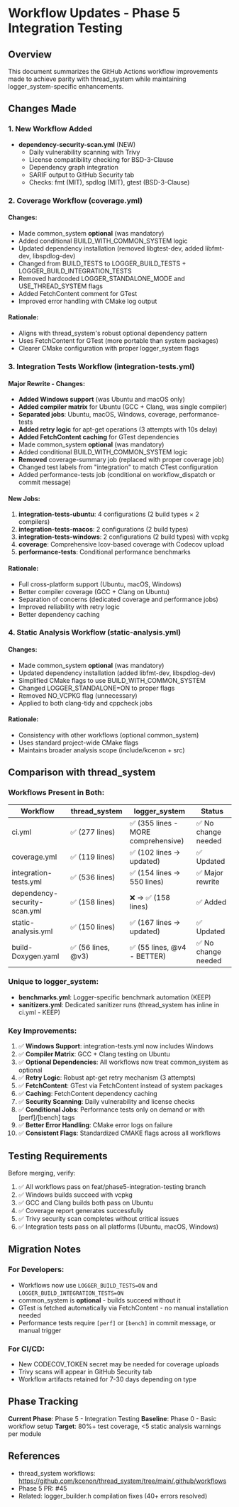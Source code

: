 # Workflow Updates - Phase 5 Integration Testing

## Overview
This document summarizes the GitHub Actions workflow improvements made to achieve parity with thread_system while maintaining logger_system-specific enhancements.

## Changes Made

### 1. New Workflow Added
- **dependency-security-scan.yml** (NEW)
  - Daily vulnerability scanning with Trivy
  - License compatibility checking for BSD-3-Clause
  - Dependency graph integration
  - SARIF output to GitHub Security tab
  - Checks: fmt (MIT), spdlog (MIT), gtest (BSD-3-Clause)

### 2. Coverage Workflow (coverage.yml)
#### Changes:
- Made common_system **optional** (was mandatory)
- Added conditional BUILD_WITH_COMMON_SYSTEM logic
- Updated dependency installation (removed libgtest-dev, added libfmt-dev, libspdlog-dev)
- Changed from BUILD_TESTS to LOGGER_BUILD_TESTS + LOGGER_BUILD_INTEGRATION_TESTS
- Removed hardcoded LOGGER_STANDALONE_MODE and USE_THREAD_SYSTEM flags
- Added FetchContent comment for GTest
- Improved error handling with CMake log output

#### Rationale:
- Aligns with thread_system's robust optional dependency pattern
- Uses FetchContent for GTest (more portable than system packages)
- Clearer CMake configuration with proper logger_system flags

### 3. Integration Tests Workflow (integration-tests.yml)
#### Major Rewrite - Changes:
- **Added Windows support** (was Ubuntu and macOS only)
- **Added compiler matrix** for Ubuntu (GCC + Clang, was single compiler)
- **Separated jobs**: Ubuntu, macOS, Windows, coverage, performance-tests
- **Added retry logic** for apt-get operations (3 attempts with 10s delay)
- **Added FetchContent caching** for GTest dependencies
- Made common_system **optional** (was mandatory)
- Added conditional BUILD_WITH_COMMON_SYSTEM logic
- **Removed** coverage-summary job (replaced with proper coverage job)
- Changed test labels from "integration" to match CTest configuration
- Added performance-tests job (conditional on workflow_dispatch or commit message)

#### New Jobs:
1. **integration-tests-ubuntu**: 4 configurations (2 build types × 2 compilers)
2. **integration-tests-macos**: 2 configurations (2 build types)
3. **integration-tests-windows**: 2 configurations (2 build types) with vcpkg
4. **coverage**: Comprehensive lcov-based coverage with Codecov upload
5. **performance-tests**: Conditional performance benchmarks

#### Rationale:
- Full cross-platform support (Ubuntu, macOS, Windows)
- Better compiler coverage (GCC + Clang on Ubuntu)
- Separation of concerns (dedicated coverage and performance jobs)
- Improved reliability with retry logic
- Better dependency caching

### 4. Static Analysis Workflow (static-analysis.yml)
#### Changes:
- Made common_system **optional** (was mandatory)
- Updated dependency installation (added libfmt-dev, libspdlog-dev)
- Simplified CMake flags to use BUILD_WITH_COMMON_SYSTEM
- Changed LOGGER_STANDALONE=ON to proper flags
- Removed NO_VCPKG flag (unnecessary)
- Applied to both clang-tidy and cppcheck jobs

#### Rationale:
- Consistency with other workflows (optional common_system)
- Uses standard project-wide CMake flags
- Maintains broader analysis scope (include/kcenon + src)

## Comparison with thread_system

### Workflows Present in Both:
| Workflow | thread_system | logger_system | Status |
|----------|---------------|---------------|--------|
| ci.yml | ✅ (277 lines) | ✅ (355 lines - MORE comprehensive) | ✅ No change needed |
| coverage.yml | ✅ (119 lines) | ✅ (102 lines → updated) | ✅ Updated |
| integration-tests.yml | ✅ (536 lines) | ✅ (154 lines → 550 lines) | ✅ Major rewrite |
| dependency-security-scan.yml | ✅ (158 lines) | ❌ → ✅ (158 lines) | ✅ Added |
| static-analysis.yml | ✅ (150 lines) | ✅ (167 lines → updated) | ✅ Updated |
| build-Doxygen.yaml | ✅ (56 lines, @v3) | ✅ (55 lines, @v4 - BETTER) | ✅ No change needed |

### Unique to logger_system:
- **benchmarks.yml**: Logger-specific benchmark automation (KEEP)
- **sanitizers.yml**: Dedicated sanitizer runs (thread_system has inline in ci.yml - KEEP)

### Key Improvements:
1. ✅ **Windows Support**: integration-tests.yml now includes Windows
2. ✅ **Compiler Matrix**: GCC + Clang testing on Ubuntu
3. ✅ **Optional Dependencies**: All workflows now treat common_system as optional
4. ✅ **Retry Logic**: Robust apt-get retry mechanism (3 attempts)
5. ✅ **FetchContent**: GTest via FetchContent instead of system packages
6. ✅ **Caching**: FetchContent dependency caching
7. ✅ **Security Scanning**: Daily vulnerability and license checks
8. ✅ **Conditional Jobs**: Performance tests only on demand or with [perf]/[bench] tags
9. ✅ **Better Error Handling**: CMake error logs on failure
10. ✅ **Consistent Flags**: Standardized CMAKE flags across all workflows

## Testing Requirements

Before merging, verify:
1. ✅ All workflows pass on feat/phase5-integration-testing branch
2. ✅ Windows builds succeed with vcpkg
3. ✅ GCC and Clang builds both pass on Ubuntu
4. ✅ Coverage report generates successfully
5. ✅ Trivy security scan completes without critical issues
6. ✅ Integration tests pass on all platforms (Ubuntu, macOS, Windows)

## Migration Notes

### For Developers:
- Workflows now use `LOGGER_BUILD_TESTS=ON` and `LOGGER_BUILD_INTEGRATION_TESTS=ON`
- common_system is **optional** - builds succeed without it
- GTest is fetched automatically via FetchContent - no manual installation needed
- Performance tests require `[perf]` or `[bench]` in commit message, or manual trigger

### For CI/CD:
- New CODECOV_TOKEN secret may be needed for coverage uploads
- Trivy scans will appear in GitHub Security tab
- Workflow artifacts retained for 7-30 days depending on type

## Phase Tracking

**Current Phase**: Phase 5 - Integration Testing
**Baseline**: Phase 0 - Basic workflow setup
**Target**: 80%+ test coverage, <5 static analysis warnings per module

## References
- thread_system workflows: https://github.com/kcenon/thread_system/tree/main/.github/workflows
- Phase 5 PR: #45
- Related: logger_builder.h compilation fixes (40+ errors resolved)
